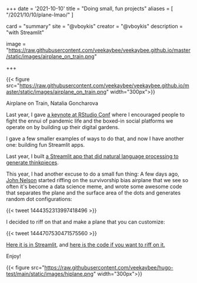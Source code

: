 +++
date = '2021-10-10'
title = "Doing small, fun projects"
aliases = [
    "/2021/10/10/plane-lmao/"
]

card = "summary"
site = "@vboykis"
creator = "@vboykis"
description = "with Streamlit"

image  = "https://raw.githubusercontent.com/veekaybee/veekaybee.github.io/master/static/images/airplane_on_train.png"

+++

{{< figure src="https://raw.githubusercontent.com/veekaybee/veekaybee.github.io/master/static/images/airplane_on_train.png" width="300px">}}


Airplane on Train, Natalia Goncharova

Last year, I gave [a keynote at RStudio Conf](https://www.rstudio.com/resources/rstudioglobal-2021/your-public-garden/) where I encouraged people to fight the ennui of pandemic life and the boxed-in social platforms we operate on by building up their digital gardens. 

I gave a few smaller examples of ways to do that, and now I have another one: building fun Streamlit apps. 

Last year, I built [a Streamlit app that did natural language processing to generate thinkpieces](http://veekaybee.github.io/2020/06/09/ml-in-prod/).

This year, I had another excuse to do a small fun thing: A few days ago, [John Nelson](https://generativist.falsifiable.com/index.html) started riffing on the survivorship bias airplane that we see so often it's become a data science meme, and wrote some awesome code that separates the plane and the surface area of the dots and generates random dot configurations: 

{{< tweet 1444352313997418496 >}}

I decided to riff on that and make a plane that you can customize: 

{{< tweet 1444707530471575560 >}}

[Here it is in Streamlit](https://share.streamlit.io/veekaybee/plane_lmao/main/planelit.py), and [here is the code if you want to riff on it.](https://github.com/veekaybee/plane_lmao) 

Enjoy!

{{< figure src="https://raw.githubusercontent.com/veekaybee/hugo-test/main/static/images/hiplane.png" width="300px">}}
